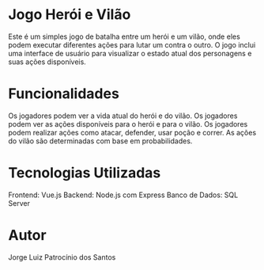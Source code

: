# Jogo Herói e Vilão
Este é um simples jogo de batalha entre um herói e um vilão, onde eles podem executar diferentes ações para lutar um contra o outro. O jogo inclui uma interface de usuário para visualizar o estado atual dos personagens e suas ações disponíveis.

# Funcionalidades
Os jogadores podem ver a vida atual do herói e do vilão.
Os jogadores podem ver as ações disponíveis para o herói e para o vilão.
Os jogadores podem realizar ações como atacar, defender, usar poção e correr.
As ações do vilão são determinadas com base em probabilidades.

# Tecnologias Utilizadas
Frontend: Vue.js
Backend: Node.js com Express
Banco de Dados: SQL Server

# Autor
Jorge Luiz Patrocínio dos Santos

